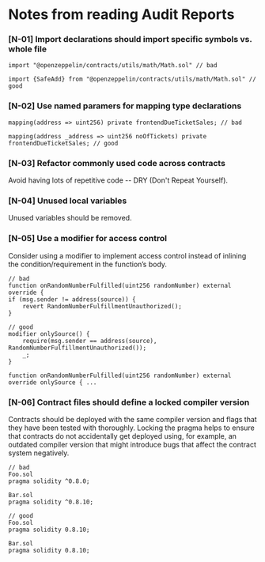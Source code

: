 # Notes from reading Audit Reports

### [N-01] Import declarations should import specific symbols vs. whole file

```
import "@openzeppelin/contracts/utils/math/Math.sol" // bad

import {SafeAdd} from "@openzeppelin/contracts/utils/math/Math.sol" // good
```

### [N-02] Use named paramers for mapping type declarations

```
mapping(address => uint256) private frontendDueTicketSales; // bad

mapping(address _address => uint256 noOfTickets) private frontendDueTicketSales; // good
```

### [N-03] Refactor commonly used code across contracts
Avoid having lots of repetitive code -- DRY (Don't Repeat Yourself).

### [N-04] Unused local variables
Unused variables should be removed.

### [N-05] Use a modifier for access control
Consider using a modifier to implement access control instead of inlining the condition/requirement in the function’s body.

```
// bad
function onRandomNumberFulfilled(uint256 randomNumber) external override {
if (msg.sender != address(source)) {
    revert RandomNumberFulfillmentUnauthorized();
}

// good
modifier onlySource() {
    require(msg.sender == address(source), RandomNumberFulfillmentUnauthorized());
    _;
}

function onRandomNumberFulfilled(uint256 randomNumber) external override onlySource { ...
```

### [N-06] Contract files should define a locked compiler version
Contracts should be deployed with the same compiler version and flags that they have been tested with thoroughly. Locking the pragma helps to ensure that contracts do not accidentally get deployed using, for example, an outdated compiler version that might introduce bugs that affect the contract system negatively.

```
// bad
Foo.sol
pragma solidity ^0.8.0;

Bar.sol
pragma solidity ^0.8.10;

// good
Foo.sol
pragma solidity 0.8.10;

Bar.sol
pragma solidity 0.8.10;
```